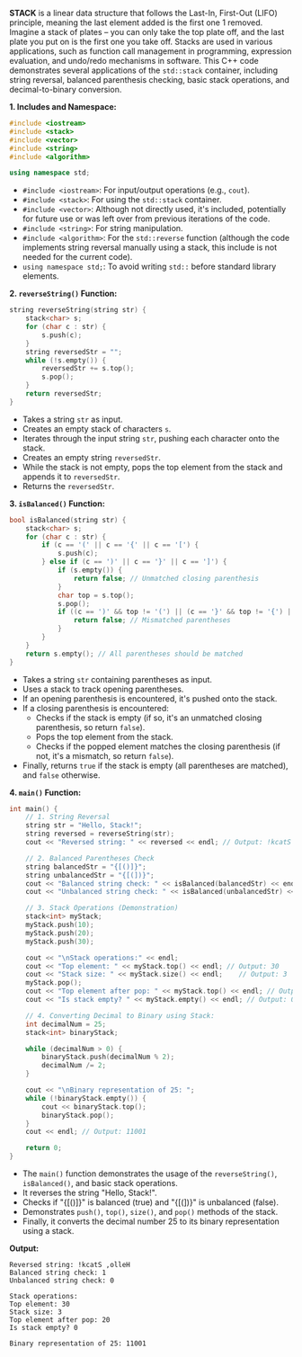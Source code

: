 **STACK** is a linear data structure that follows the Last-In, First-Out (LIFO) principle, meaning the last element added is the first one 1  removed.  Imagine a stack of plates – you can only take the top plate off, and the last plate you put on is the first one you take off. Stacks are used in various applications, such as function call management in programming, expression evaluation, and undo/redo mechanisms in software. This C++ code demonstrates several applications of the `std::stack` container, including string reversal, balanced parenthesis checking, basic stack operations, and decimal-to-binary conversion.

**1. Includes and Namespace:**

```c++
#include <iostream>
#include <stack>
#include <vector>
#include <string>
#include <algorithm>

using namespace std;
```

*   `#include <iostream>`: For input/output operations (e.g., `cout`).
*   `#include <stack>`: For using the `std::stack` container.
*   `#include <vector>`: Although not directly used, it's included, potentially for future use or was left over from previous iterations of the code.
*   `#include <string>`: For string manipulation.
*   `#include <algorithm>`: For the `std::reverse` function (although the code implements string reversal manually using a stack, this include is not needed for the current code).
*   `using namespace std;`: To avoid writing `std::` before standard library elements.

**2. `reverseString()` Function:**

```c++
string reverseString(string str) {
    stack<char> s;
    for (char c : str) {
        s.push(c);
    }
    string reversedStr = "";
    while (!s.empty()) {
        reversedStr += s.top();
        s.pop();
    }
    return reversedStr;
}
```

*   Takes a string `str` as input.
*   Creates an empty stack of characters `s`.
*   Iterates through the input string `str`, pushing each character onto the stack.
*   Creates an empty string `reversedStr`.
*   While the stack is not empty, pops the top element from the stack and appends it to `reversedStr`.
*   Returns the `reversedStr`.

**3. `isBalanced()` Function:**

```c++
bool isBalanced(string str) {
    stack<char> s;
    for (char c : str) {
        if (c == '(' || c == '{' || c == '[') {
            s.push(c);
        } else if (c == ')' || c == '}' || c == ']') {
            if (s.empty()) {
                return false; // Unmatched closing parenthesis
            }
            char top = s.top();
            s.pop();
            if ((c == ')' && top != '(') || (c == '}' && top != '{') || (c == ']' && top != '[')) {
                return false; // Mismatched parentheses
            }
        }
    }
    return s.empty(); // All parentheses should be matched
}
```

*   Takes a string `str` containing parentheses as input.
*   Uses a stack to track opening parentheses.
*   If an opening parenthesis is encountered, it's pushed onto the stack.
*   If a closing parenthesis is encountered:
    *   Checks if the stack is empty (if so, it's an unmatched closing parenthesis, so return `false`).
    *   Pops the top element from the stack.
    *   Checks if the popped element matches the closing parenthesis (if not, it's a mismatch, so return `false`).
*   Finally, returns `true` if the stack is empty (all parentheses are matched), and `false` otherwise.

**4. `main()` Function:**

```c++
int main() {
    // 1. String Reversal
    string str = "Hello, Stack!";
    string reversed = reverseString(str);
    cout << "Reversed string: " << reversed << endl; // Output: !kcatS ,olleH

    // 2. Balanced Parentheses Check
    string balancedStr = "{[()]}";
    string unbalancedStr = "{[(])}";
    cout << "Balanced string check: " << isBalanced(balancedStr) << endl;    // Output: 1 (true)
    cout << "Unbalanced string check: " << isBalanced(unbalancedStr) << endl; // Output: 0 (false)

    // 3. Stack Operations (Demonstration)
    stack<int> myStack;
    myStack.push(10);
    myStack.push(20);
    myStack.push(30);

    cout << "\nStack operations:" << endl;
    cout << "Top element: " << myStack.top() << endl; // Output: 30
    cout << "Stack size: " << myStack.size() << endl;    // Output: 3
    myStack.pop();
    cout << "Top element after pop: " << myStack.top() << endl; // Output: 20
    cout << "Is stack empty? " << myStack.empty() << endl; // Output: 0 (false)

    // 4. Converting Decimal to Binary using Stack:
    int decimalNum = 25;
    stack<int> binaryStack;

    while (decimalNum > 0) {
        binaryStack.push(decimalNum % 2);
        decimalNum /= 2;
    }

    cout << "\nBinary representation of 25: ";
    while (!binaryStack.empty()) {
        cout << binaryStack.top();
        binaryStack.pop();
    }
    cout << endl; // Output: 11001

    return 0;
}
```

*   The `main()` function demonstrates the usage of the `reverseString()`, `isBalanced()`, and basic stack operations.
*   It reverses the string "Hello, Stack!".
*   Checks if "{[()]}" is balanced (true) and "{[(])}" is unbalanced (false).
*   Demonstrates `push()`, `top()`, `size()`, and `pop()` methods of the stack.
*   Finally, it converts the decimal number 25 to its binary representation using a stack.

**Output:**

```
Reversed string: !kcatS ,olleH
Balanced string check: 1
Unbalanced string check: 0

Stack operations:
Top element: 30
Stack size: 3
Top element after pop: 20
Is stack empty? 0

Binary representation of 25: 11001
```

